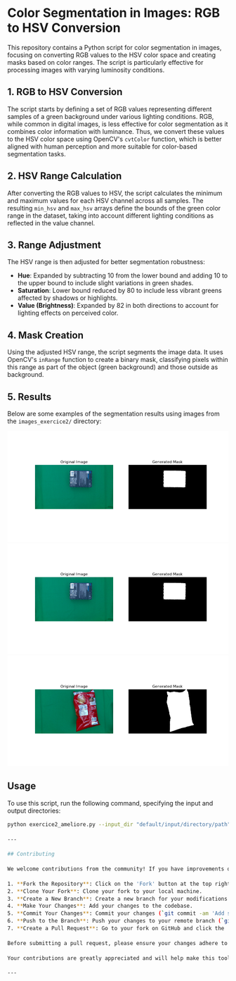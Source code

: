 # Color Segmentation in Images: RGB to HSV Conversion

This repository contains a Python script for color segmentation in images, focusing on converting RGB values to the HSV color space and creating masks based on color ranges. The script is particularly effective for processing images with varying luminosity conditions.

## 1. RGB to HSV Conversion

The script starts by defining a set of RGB values representing different samples of a green background under various lighting conditions. RGB, while common in digital images, is less effective for color segmentation as it combines color information with luminance. Thus, we convert these values to the HSV color space using OpenCV's `cvtColor` function, which is better aligned with human perception and more suitable for color-based segmentation tasks.

## 2. HSV Range Calculation

After converting the RGB values to HSV, the script calculates the minimum and maximum values for each HSV channel across all samples. The resulting `min_hsv` and `max_hsv` arrays define the bounds of the green color range in the dataset, taking into account different lighting conditions as reflected in the value channel.

## 3. Range Adjustment

The HSV range is then adjusted for better segmentation robustness:
- **Hue**: Expanded by subtracting 10 from the lower bound and adding 10 to the upper bound to include slight variations in green shades.
- **Saturation**: Lower bound reduced by 80 to include less vibrant greens affected by shadows or highlights.
- **Value (Brightness)**: Expanded by 82 in both directions to account for lighting effects on perceived color.

## 4. Mask Creation

Using the adjusted HSV range, the script segments the image data. It uses OpenCV's `inRange` function to create a binary mask, classifying pixels within this range as part of the object (green background) and those outside as background.

## 5. Results

Below are some examples of the segmentation results using images from the `images_exercice2/` directory:

![Segmentation Result 1](results/Figure_1.png)
![Segmentation Result 2](results/Figure_1.png)
![Segmentation Result 3](results/Figure_7.png)

## Usage

To use this script, run the following command, specifying the input and output directories:

```bash
python exercice2_ameliore.py --input_dir "default/input/directory/path" --output_dir "default/input/directory/path"

---

## Contributing

We welcome contributions from the community! If you have improvements or fixes, please feel free to fork the repository and submit a pull request.

1. **Fork the Repository**: Click on the 'Fork' button at the top right corner of this repository.
2. **Clone Your Fork**: Clone your fork to your local machine.
3. **Create a New Branch**: Create a new branch for your modifications (`git checkout -b new-feature`).
4. **Make Your Changes**: Add your changes to the codebase.
5. **Commit Your Changes**: Commit your changes (`git commit -am 'Add some feature'`).
6. **Push to the Branch**: Push your changes to your remote branch (`git push origin new-feature`).
7. **Create a Pull Request**: Go to your fork on GitHub and click the 'Compare & pull request' button. Fill out the form and submit.

Before submitting a pull request, please ensure your changes adhere to best practices and are properly documented and tested.

Your contributions are greatly appreciated and will help make this tool more effective for everyone!

---

